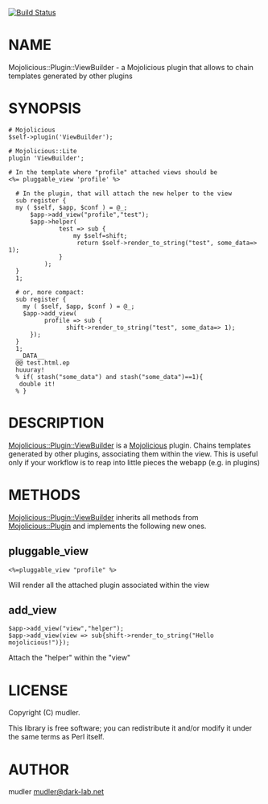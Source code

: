 [![Build Status](https://travis-ci.org/mudler/Mojolicious-Plugin-ViewBuilder.png?branch=master)](https://travis-ci.org/mudler/Mojolicious-Plugin-ViewBuilder)
# NAME

Mojolicious::Plugin::ViewBuilder - a Mojolicious plugin that allows to chain templates generated by other plugins

# SYNOPSIS

    # Mojolicious
    $self->plugin('ViewBuilder');

    # Mojolicious::Lite
    plugin 'ViewBuilder';

    # In the template where "profile" attached views should be
    <%= pluggable_view 'profile' %>

      # In the plugin, that will attach the new helper to the view
      sub register {
      my ( $self, $app, $conf ) = @_;
          $app->add_view("profile","test");
          $app->helper(
                  test => sub {
                      my $self=shift;
                       return $self->render_to_string("test", some_data=> 1);
                  }
              );
      }
      1;

      # or, more compact:
      sub register {
        my ( $self, $app, $conf ) = @_;
        $app->add_view(
              profile => sub {
                    shift->render_to_string("test", some_data=> 1);
          });
      }
      1;
      __DATA__
      @@ test.html.ep
      huuuray!
      % if( stash("some_data") and stash("some_data")==1){
       double it!
      % }

# DESCRIPTION

[Mojolicious::Plugin::ViewBuilder](https://metacpan.org/pod/Mojolicious::Plugin::ViewBuilder) is a [Mojolicious](https://metacpan.org/pod/Mojolicious) plugin. Chains templates generated by other plugins, associating them within the view. This is useful only if your workflow is to reap into little pieces the webapp (e.g. in plugins)

# METHODS

[Mojolicious::Plugin::ViewBuilder](https://metacpan.org/pod/Mojolicious::Plugin::ViewBuilder) inherits all methods from
[Mojolicious::Plugin](https://metacpan.org/pod/Mojolicious::Plugin) and implements the following new ones.

## pluggable\_view

    <%=pluggable_view "profile" %>

Will render all the attached plugin associated within the view

## add\_view

    $app->add_view("view","helper");
    $app->add_view(view => sub{shift->render_to_string("Hello mojolicious!")});

Attach the "helper" within the "view"

# LICENSE

Copyright (C) mudler.

This library is free software; you can redistribute it and/or modify
it under the same terms as Perl itself.

# AUTHOR

mudler <mudler@dark-lab.net>
